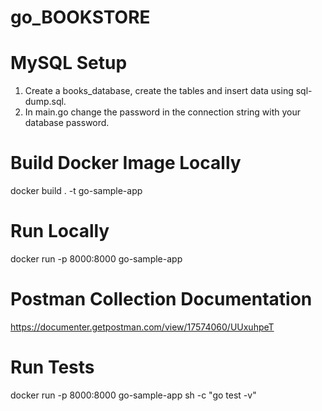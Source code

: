 # go_BOOKSTORE

# MySQL Setup
1. Create a books_database, create the tables and insert data using sql-dump.sql.
2. In main.go change the password in the connection string with your database password.


# Build Docker Image Locally

docker build . -t go-sample-app


# Run Locally

docker run -p 8000:8000 go-sample-app

# Postman Collection Documentation

https://documenter.getpostman.com/view/17574060/UUxuhpeT


# Run Tests

docker run -p 8000:8000 go-sample-app sh -c "go test -v"
